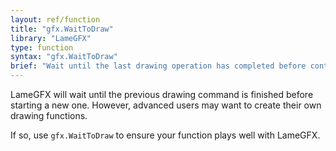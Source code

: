 ```yaml
---
layout: ref/function
title: "gfx.WaitToDraw"
library: "LameGFX"
type: function
syntax: "gfx.WaitToDraw"
brief: "Wait until the last drawing operation has completed before continuing."
---
```


LameGFX will wait until the previous drawing command is finished before starting 
a new one. However, advanced users may want to create their own drawing functions. 

If so, use `gfx.WaitToDraw` to ensure your function plays well with LameGFX.

